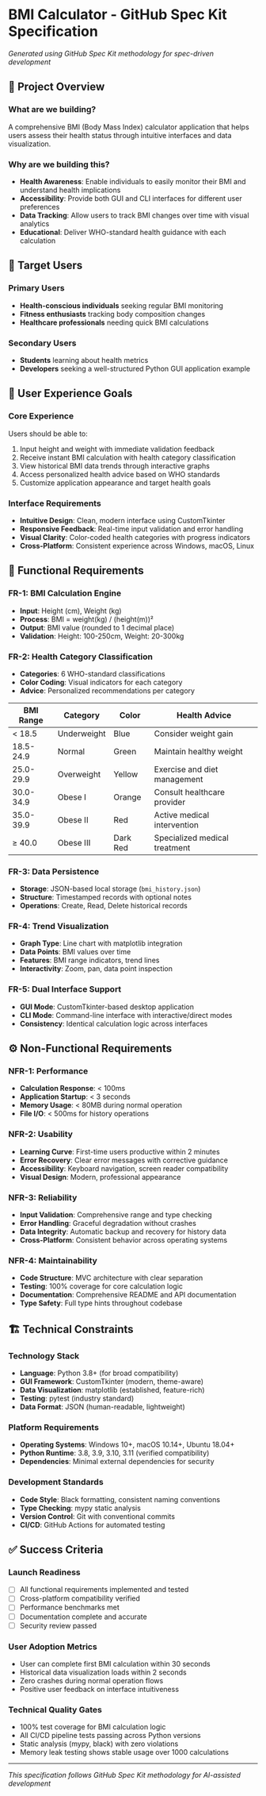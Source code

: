 # BMI Calculator - GitHub Spec Kit Specification

*Generated using GitHub Spec Kit methodology for spec-driven development*

## 🎯 Project Overview

### What are we building?
A comprehensive BMI (Body Mass Index) calculator application that helps users assess their health status through intuitive interfaces and data visualization.

### Why are we building this?
- **Health Awareness**: Enable individuals to easily monitor their BMI and understand health implications
- **Accessibility**: Provide both GUI and CLI interfaces for different user preferences
- **Data Tracking**: Allow users to track BMI changes over time with visual analytics
- **Educational**: Deliver WHO-standard health guidance with each calculation

## 👥 Target Users

### Primary Users
- **Health-conscious individuals** seeking regular BMI monitoring
- **Fitness enthusiasts** tracking body composition changes
- **Healthcare professionals** needing quick BMI calculations

### Secondary Users
- **Students** learning about health metrics
- **Developers** seeking a well-structured Python GUI application example

## 🎨 User Experience Goals

### Core Experience
Users should be able to:
1. Input height and weight with immediate validation feedback
2. Receive instant BMI calculation with health category classification  
3. View historical BMI data trends through interactive graphs
4. Access personalized health advice based on WHO standards
5. Customize application appearance and target health goals

### Interface Requirements
- **Intuitive Design**: Clean, modern interface using CustomTkinter
- **Responsive Feedback**: Real-time input validation and error handling
- **Visual Clarity**: Color-coded health categories with progress indicators
- **Cross-Platform**: Consistent experience across Windows, macOS, Linux

## 🔧 Functional Requirements

### FR-1: BMI Calculation Engine
- **Input**: Height (cm), Weight (kg)
- **Process**: BMI = weight(kg) / (height(m))²
- **Output**: BMI value (rounded to 1 decimal place)
- **Validation**: Height: 100-250cm, Weight: 20-300kg

### FR-2: Health Category Classification
- **Categories**: 6 WHO-standard classifications
- **Color Coding**: Visual indicators for each category
- **Advice**: Personalized recommendations per category

| BMI Range | Category | Color | Health Advice |
|-----------|----------|-------|---------------|
| < 18.5 | Underweight | Blue | Consider weight gain |
| 18.5-24.9 | Normal | Green | Maintain healthy weight |
| 25.0-29.9 | Overweight | Yellow | Exercise and diet management |
| 30.0-34.9 | Obese I | Orange | Consult healthcare provider |
| 35.0-39.9 | Obese II | Red | Active medical intervention |
| ≥ 40.0 | Obese III | Dark Red | Specialized medical treatment |

### FR-3: Data Persistence
- **Storage**: JSON-based local storage (`bmi_history.json`)
- **Structure**: Timestamped records with optional notes
- **Operations**: Create, Read, Delete historical records

### FR-4: Trend Visualization
- **Graph Type**: Line chart with matplotlib integration
- **Data Points**: BMI values over time
- **Features**: BMI range indicators, trend lines
- **Interactivity**: Zoom, pan, data point inspection

### FR-5: Dual Interface Support
- **GUI Mode**: CustomTkinter-based desktop application
- **CLI Mode**: Command-line interface with interactive/direct modes
- **Consistency**: Identical calculation logic across interfaces

## ⚙️ Non-Functional Requirements

### NFR-1: Performance
- **Calculation Response**: < 100ms
- **Application Startup**: < 3 seconds
- **Memory Usage**: < 80MB during normal operation
- **File I/O**: < 500ms for history operations

### NFR-2: Usability
- **Learning Curve**: First-time users productive within 2 minutes
- **Error Recovery**: Clear error messages with corrective guidance
- **Accessibility**: Keyboard navigation, screen reader compatibility
- **Visual Design**: Modern, professional appearance

### NFR-3: Reliability
- **Input Validation**: Comprehensive range and type checking
- **Error Handling**: Graceful degradation without crashes  
- **Data Integrity**: Automatic backup and recovery for history data
- **Cross-Platform**: Consistent behavior across operating systems

### NFR-4: Maintainability
- **Code Structure**: MVC architecture with clear separation
- **Testing**: 100% coverage for core calculation logic
- **Documentation**: Comprehensive README and API documentation
- **Type Safety**: Full type hints throughout codebase

## 🏗️ Technical Constraints

### Technology Stack
- **Language**: Python 3.8+ (for broad compatibility)
- **GUI Framework**: CustomTkinter (modern, theme-aware)
- **Data Visualization**: matplotlib (established, feature-rich)
- **Testing**: pytest (industry standard)
- **Data Format**: JSON (human-readable, lightweight)

### Platform Requirements
- **Operating Systems**: Windows 10+, macOS 10.14+, Ubuntu 18.04+
- **Python Runtime**: 3.8, 3.9, 3.10, 3.11 (verified compatibility)
- **Dependencies**: Minimal external dependencies for security

### Development Standards
- **Code Style**: Black formatting, consistent naming conventions
- **Type Checking**: mypy static analysis
- **Version Control**: Git with conventional commits
- **CI/CD**: GitHub Actions for automated testing

## ✅ Success Criteria

### Launch Readiness
- [ ] All functional requirements implemented and tested
- [ ] Cross-platform compatibility verified
- [ ] Performance benchmarks met
- [ ] Documentation complete and accurate
- [ ] Security review passed

### User Adoption Metrics
- User can complete first BMI calculation within 30 seconds
- Historical data visualization loads within 2 seconds
- Zero crashes during normal operation flows
- Positive user feedback on interface intuitiveness

### Technical Quality Gates
- 100% test coverage for BMI calculation logic
- All CI/CD pipeline tests passing across Python versions
- Static analysis (mypy, black) with zero violations
- Memory leak testing shows stable usage over 1000 calculations

---

*This specification follows GitHub Spec Kit methodology for AI-assisted development*